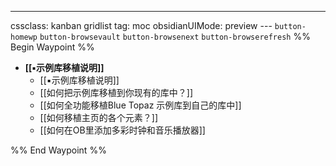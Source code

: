 ---
cssclass: kanban gridlist
tag: moc
obsidianUIMode: preview
--- `button-homewp`  `button-browsevault`  `button-browsenext` `button-browserefresh` 
%% Begin Waypoint %%
- **[[▪示例库移植说明]]**
	- [[▪示例库移植说明]]
	- [[如何把示例库移植到你现有的库中？]]
	- [[如何全功能移植Blue Topaz 示例库到自己的库中]]
	- [[如何移植主页的各个元素？]]
	- [[如何在OB里添加多彩时钟和音乐播放器]]

%% End Waypoint %%